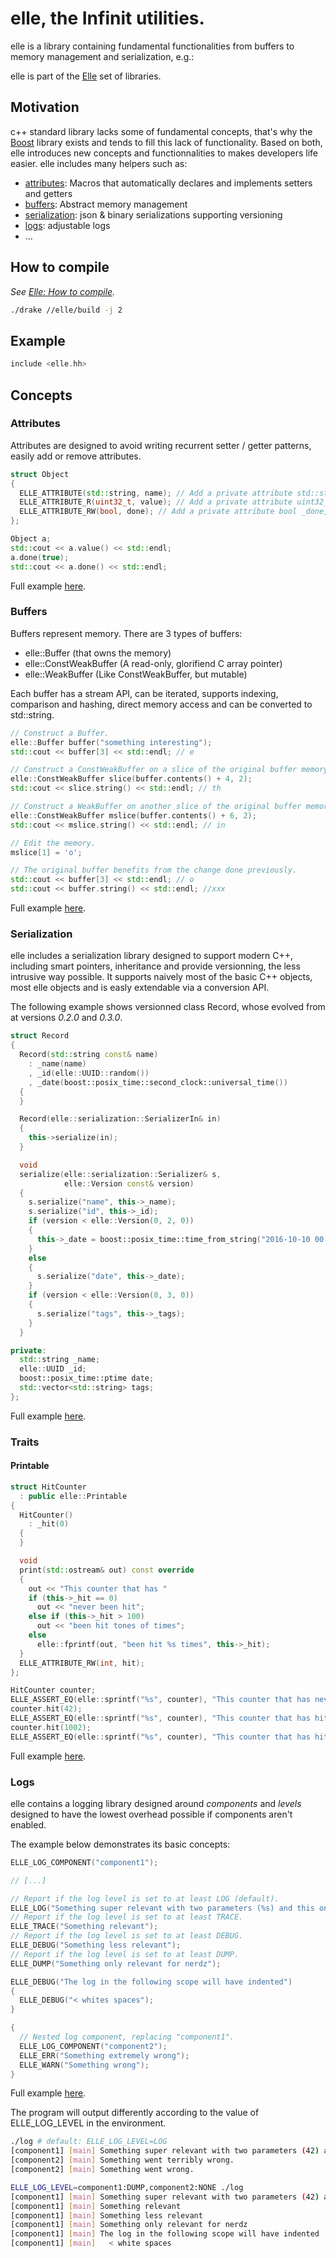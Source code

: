 # elle, the Infinit utilities.

elle is a library containing fundamental functionalities from buffers to memory management and serialization, e.g.:

elle is part of the [Elle](https://github.com/infinit/elle) set of libraries.

## Motivation

c++ standard library lacks some of fundamental concepts, that's why the [Boost](http://www.boost.org) library exists and tends to fill this lack of functionality. Based on both, elle introduces new concepts and functionnalities to makes developers life easier.
elle includes many helpers such as:

* [attributes](#attributes): Macros that automatically declares and implements setters and getters
* [buffers](#buffers): Abstract memory management
* [serialization](#serialization): json & binary serializations supporting versioning
* [logs](#logs): adjustable logs
* ...

## How to compile

_See [Elle: How to compile](https://github.com/infinit/elle#how-to-compile)._

```bash
./drake //elle/build -j 2
```

## Example

```cpp
include <elle.hh>
```
## Concepts

### Attributes

Attributes are designed to avoid writing recurrent setter / getter patterns, easily add or remove attributes.

```cpp
struct Object
{
  ELLE_ATTRIBUTE(std::string, name); // Add a private attribute std::string _name.
  ELLE_ATTRIBUTE_R(uint32_t, value); // Add a private attribute uint32_t _value and a getter uint32_t value() const.
  ELLE_ATTRIBUTE_RW(bool, done); // Add a private attribute bool _done, a getter bool done() const and a setter void done(bool);
};

Object a;
std::cout << a.value() << std::endl;
a.done(true);
std::cout << a.done() << std::endl;
```
Full example [here](https://github.com/infinit/elle/elle/examples/attributes.cc).

### Buffers

Buffers represent memory. There are 3 types of buffers:
- elle::Buffer (that owns the memory)
- elle::ConstWeakBuffer (A read-only, glorifiend C array pointer)
- elle::WeakBuffer (Like ConstWeakBuffer, but mutable)

Each buffer has a stream API, can be iterated, supports indexing, comparison and hashing, direct memory access and can be converted to std::string.

```cpp
// Construct a Buffer.
elle::Buffer buffer("something interesting");
std::cout << buffer[3] << std::endl; // e

// Construct a ConstWeakBuffer on a slice of the original buffer memory.
elle::ConstWeakBuffer slice(buffer.contents() + 4, 2);
std::cout << slice.string() << std::endl; // th

// Construct a WeakBuffer on another slice of the original buffer memory.
elle::ConstWeakBuffer mslice(buffer.contents() + 6, 2);
std::cout << mslice.string() << std::endl; // in

// Edit the memory.
mslice[1] = 'o';

// The original buffer benefits from the change done previously.
std::cout << buffer[3] << std::endl; // o
std::cout << buffer.string() << std::endl; //xxx
```
Full example [here](https://github.com/infinit/elle/elle/examples/buffer.cc).

### Serialization

elle includes a serialization library designed to support modern C++, including smart pointers, inheritance and provide versionning, the less intrusive way possible. It supports naively most of the basic C++ objects, most elle objects and is easly extendable via a conversion API.

The following example shows versionned class Record, whose evolved from at versions *0.2.0* and *0.3.0*.
```cpp
struct Record
{
  Record(std::string const& name)
    : _name(name)
    , _id(elle::UUID::random())
    , _date(boost::posix_time::second_clock::universal_time())
  {
  }

  Record(elle::serialization::SerializerIn& in)
  {
    this->serialize(in);
  }

  void
  serialize(elle::serialization::Serializer& s,
            elle::Version const& version)
  {
    s.serialize("name", this->_name);
    s.serialize("id", this->_id);
    if (version < elle::Version(0, 2, 0))
    {
      this->_date = boost::posix_time::time_from_string("2016-10-10 00:00:00.000");
    }
    else
    {
      s.serialize("date", this->_date);
    }
    if (version < elle::Version(0, 3, 0))
    {
      s.serialize("tags", this->_tags);
    }
  }

private:
  std::string _name;
  elle::UUID _id;
  boost::posix_time::ptime date;
  std::vector<std::string> tags;
};
```
Full example [here](https://github.com/infinit/elle/elle/examples/serialization.cc).

### Traits

#### Printable

```cpp
struct HitCounter
  : public elle::Printable
{
  HitCounter()
    : _hit(0)
  {
  }

  void
  print(std::ostream& out) const override
  {
    out << "This counter that has "
    if (this->_hit == 0)
      out << "never been hit";
    else if (this->_hit > 100)
      out << "been hit tones of times";
    else
      elle::fprintf(out, "been hit %s times", this->_hit);
  }
  ELLE_ATTRIBUTE_RW(int, hit);
};

HitCounter counter;
ELLE_ASSERT_EQ(elle::sprintf("%s", counter), "This counter that has never been hit");
counter.hit(42);
ELLE_ASSERT_EQ(elle::sprintf("%s", counter), "This counter that has hit 42 times");
counter.hit(1002);
ELLE_ASSERT_EQ(elle::sprintf("%s", counter), "This counter that has hit tones of times");
```
Full example [here](https://github.com/infinit/elle/elle/examples/printable.cc).

### Logs

elle contains a logging library designed around *components* and *levels* designed to have the lowest overhead possible if components aren't enabled.

The example below demonstrates its basic concepts:

```cpp
ELLE_LOG_COMPONENT("component1");

// [...]

// Report if the log level is set to at least LOG (default).
ELLE_LOG("Something super relevant with two parameters (%s) and this one (%s)", 42, elle::Buffer("buffer"));
// Report if the log level is set to at least TRACE.
ELLE_TRACE("Something relevant");
// Report if the log level is set to at least DEBUG.
ELLE_DEBUG("Something less relevant");
// Report if the log level is set to at least DUMP.
ELLE_DUMP("Something only relevant for nerdz");

ELLE_DEBUG("The log in the following scope will have indented")
{
  ELLE_DEBUG("< whites spaces");
}

{
  // Nested log component, replacing "component1".
  ELLE_LOG_COMPONENT("component2");
  ELLE_ERR("Something extremely wrong");
  ELLE_WARN("Something wrong");
}
```
Full example [here](https://github.com/infinit/elle/elle/examples/log.cc).

The program will output differently according to the value of ELLE_LOG_LEVEL in the environment.

```bash
./log # default: ELLE_LOG_LEVEL=LOG
[component1] [main] Something super relevant with two parameters (42) and this one (buffer)
[component2] [main] Something went terribly wrong.
[component2] [main] Something went wrong.

ELLE_LOG_LEVEL=component1:DUMP,component2:NONE ./log
[component1] [main] Something super relevant with two parameters (42) and this one (buffer)
[component1] [main] Something relevant
[component1] [main] Something less relevant
[component1] [main] Something only relevant for nerdz
[component1] [main] The log in the following scope will have indented
[component1] [main]   < white spaces
```
